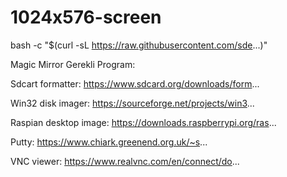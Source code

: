 # 1024x576-screen
bash -c "$(curl -sL https://raw.githubusercontent.com/sde...)"


Magic Mirror Gerekli Program:

Sdcart formatter:  https://www.sdcard.org/downloads/form...

Win32 disk imager:  https://sourceforge.net/projects/win3...

Raspian desktop image: https://downloads.raspberrypi.org/ras...

Putty: https://www.chiark.greenend.org.uk/~s...

VNC viewer:  https://www.realvnc.com/en/connect/do...
